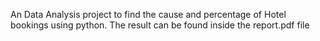 An Data Analysis project to find the cause and percentage of Hotel bookings using python. The result can be found inside the report.pdf file 
